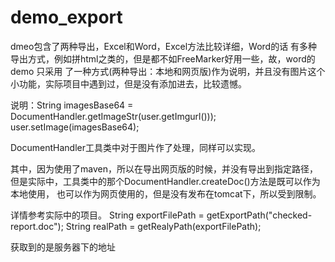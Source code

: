# demo_export

dmeo包含了两种导出，Excel和Word，Excel方法比较详细，Word的话 有多种导出方式，例如拼html之类的，但是都不如FreeMarker好用一些，故，word的demo 只采用
了一种方式(两种导出：本地和网页版)作为说明，并且没有图片这个小功能，实际项目中遇到过，但是没有添加进去，比较遗憾。

说明：String imagesBase64 = DocumentHandler.getImageStr(user.getImgurl()));     user.setImage(imagesBase64);

  DocumentHandler工具类中对于图片作了处理，同样可以实现。
  
  其中，因为使用了maven，所以在导出网页版的时候，并没有导出到指定路径，但是实际中，工具类中的那个DocumentHandler.createDoc()方法是既可以作为本地使用，
  也可以作为网页使用的，但是没有发布在tomcat下，所以受到限制。
  
 详情参考实际中的项目。
 String exportFilePath = getExportPath("checked-report.doc");
 String realPath = getRealyPath(exportFilePath);
 
 获取到的是服务器下的地址
